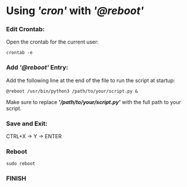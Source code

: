 # Using **_'cron'_** with **_'@reboot'_**

### Edit Crontab:
Open the crontab for the current user:
```
crontab -e
```

### Add **_'@reboot'_** Entry:
Add the following line at the end of the file to run the script at startup:
```
@reboot /usr/bin/python3 /path/to/your/script.py &
```
Make sure to replace **_'/path/to/your/script.py'_** with the full path to your script.

### Save and Exit:
CTRL+X -> Y -> ENTER

### Reboot
```
sudo reboot
```

### FINISH
